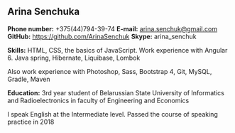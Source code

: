 Arina Senchukа
----------------------------------

**Phone number:** +375(44)794-39-74
**E-mail:** arina.senchuk@gmail.com
**GitHub:** https://github.com/ArinaSenchuk
**Skype:** arina_senchuk

**Skills:** HTML, CSS, the basics of JavaScript. Work experience with Angular 6.
Java spring, Hibernate, Liquibase, Lombok

Also work experience with Photoshop, Sass, Bootstrap 4, Git, MySQL, Gradle, Maven

**Education:** 3rd year student of Belarussian State University of Informatics and Radioelectronics
in faculty of Engineering and Economics

I speak English at the Intermediate level. 
Passed the course of speaking practice in 2018

